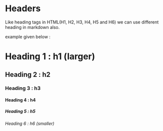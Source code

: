 # Headers

Like heading tags in HTML(H1, H2, H3, H4, H5 and H6) we can use different heading in markdown also.

example given below :
# Heading 1 : h1 (larger)
## Heading 2 : h2
### Heading 3 : h3
#### Heading 4 : h4
##### Heading 5 : h5
###### Heading 6 : h6 (smaller)